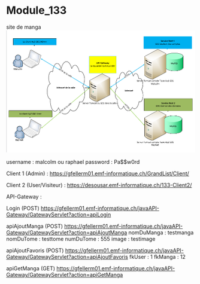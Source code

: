 # Module_133
site de manga
![](/schéma.png)

username : malcolm ou raphael
password : Pa$$w0rd

Client 1 (Admin) :
https://gfellerm01.emf-informatique.ch/GrandList/Client/

Client 2 (User/Visiteur) :
https://desousar.emf-informatique.ch/133-Client2/

API-Gateway :

Login (POST)
https://gfellerm01.emf-informatique.ch/javaAPI-Gateway/GatewayServlet?action=apiLogin

apiAjoutManga (POST)
https://gfellerm01.emf-informatique.ch/javaAPI-Gateway/GatewayServlet?action=apiAjoutManga
nomDuManga : testmanga
nomDuTome : testtome
numDuTome : 555
image : testimage

apiAjoutFavoris (POST)
https://gfellerm01.emf-informatique.ch/javaAPI-Gateway/GatewayServlet?action=apiAjoutFavoris
fkUser : 1
fkManga : 12

apiGetManga (GET)
https://gfellerm01.emf-informatique.ch/javaAPI-Gateway/GatewayServlet?action=apiGetManga
